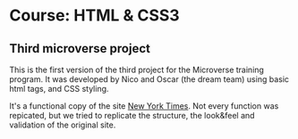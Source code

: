 # Course: HTML & CSS3
## Third microverse project

This is the first version of the third project for the Microverse training program.
It was developed by Nico and Oscar (the dream team) using basic html tags, and CSS styling.

It's a functional copy of the site [New York Times](https://www.nytimes.com/2014/03/18/science/space/detection-of-waves-in-space-buttresses-landmark-theory-of-big-bang.html?_r=0). Not every function was
repicated, but we tried to replicate the structure, the look&feel and validation of the
original site.
